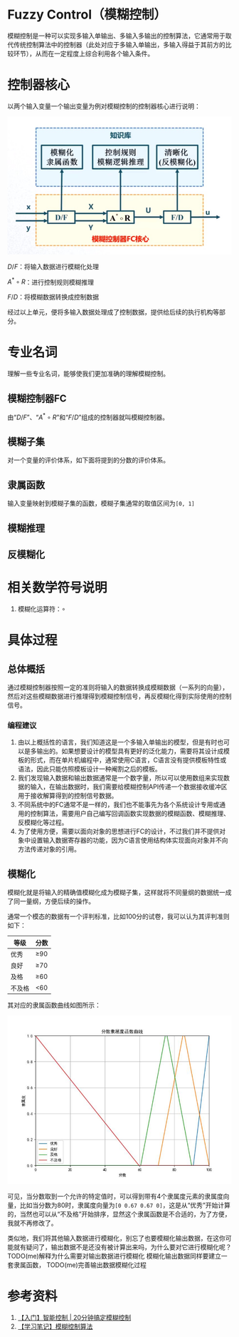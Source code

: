 # Fuzzy Control（模糊控制）

模糊控制是一种可以实现多输入单输出、多输入多输出的控制算法，它通常用于取代传统控制算法中的控制器（此处对应于多输入单输出，多输入得益于其前方的比较环节），从而在一定程度上综合利用各个输入条件。

# 控制器核心

以两个输入变量一个输出变量为例对模糊控制的控制器核心进行说明：

![控制器核心](./img/控制器核心.jpg)

$D/F$：将输入数据进行模糊化处理

$A^{*} \circ R$：进行控制规则模糊推理

$F/D$：将模糊数据转换成控制数据

经过以上单元，便将多输入数据处理成了控制数据，提供给后续的执行机构等部分。

# 专业名词

理解一些专业名词，能够使我们更加准确的理解模糊控制。

## 模糊控制器FC

由“$D/F$”、“$A^{*} \circ R$”和“$F/D$”组成的控制器就叫模糊控制器。

## 模糊子集

对一个变量的评价体系，如下面将提到的分数的评价体系。

## 隶属函数

输入变量映射到模糊子集的函数，模糊子集通常的取值区间为`[0, 1]`

## 模糊推理

## 反模糊化

# 相关数学符号说明

1. 模糊化运算符：$\circ$

# 具体过程

## 总体概括

通过模糊控制器按照一定的准则将输入的数据转换成模糊数据（一系列的向量），然后对这些模糊数据进行推理得到模糊控制信号，再反模糊化得到实际使用的控制信号。

### 编程建议

1. 由以上概括性的语言，我们知道这是一个多输入单输出的模型，但是有时也可以是多输出的。如果想要设计的模型具有更好的泛化能力，需要将其设计成模板的形式，而在单片机编程中，通常使用C语言，C语言没有提供模板特性或语法，因此只能仿照模板设计一种阉割之后的模板。
2. 我们发现输入数据和输出数据通常是一个数字量，所以可以使用数组来实现数据的输入，在输出数据时，我们需要给模糊控制API传递一个数据接收缓冲区用于接收解算得到的控制信号数据。
3. 不同系统中的FC通常不是一样的，我们也不能事先为各个系统设计专用或通用的控制算法，需要用户自己编写回调函数实现数据的模糊函数、模糊推理、反模糊化等过程。
4. 为了使用方便，需要以面向对象的思想进行FC的设计，不过我们并不提供对象中设置输入数据寄存器的功能，因为C语言使用结构体实现面向对象并不向方法传递对象的引用。

## 模糊化

模糊化就是将输入的精确值模糊化成为模糊子集，这样就将不同量纲的数据统一成了同一量纲，方便后续的操作。

通常一个模态的数据有一个评判标准，比如100分的试卷，我可以认为其评判准则如下：

| 等级 | 分数 |
| - | - |
| 优秀 | ≥90 |
| 良好 | ≥70 |
| 及格 | ≥60 |
| 不及格 | <60 |

其对应的隶属函数曲线如图所示：

![分数隶属函数曲线](./img/分数隶属度函数曲线.jpg)

可见，当分数取到一个允许的特定值时，可以得到带有4个隶属度元素的隶属度向量，比如当分数为80时，隶属度向量为`[0 0.67 0.67 0]`，这是从“优秀”开始计算的，当然也可以从“不及格”开始排序，显然这个隶属函数是不合适的，为了方便，我就不再修改了。

类似地，我们将其他输入数据进行模糊化，别忘了也要模糊化输出数据，在这你可能就有疑问了，输出数据不是还没有被计算出来吗，为什么要对它进行模糊化呢？
TODO(me)解释为什么需要对输出数据进行模糊化
模糊化输出数据同样要建立一套隶属函数，
TODO(me)完善输出数据模糊化过程

# 参考资料

1. [【入门】智能控制 | 20分钟搞定模糊控制](https://www.bilibili.com/video/BV1LF411B7h6/?share_source=copy_web&vd_source=6cc0d29d53534db0b6fe68e1a43abf47)
2. [【学习笔记】模糊控制算法](http://t.csdnimg.cn/9wnB8)

